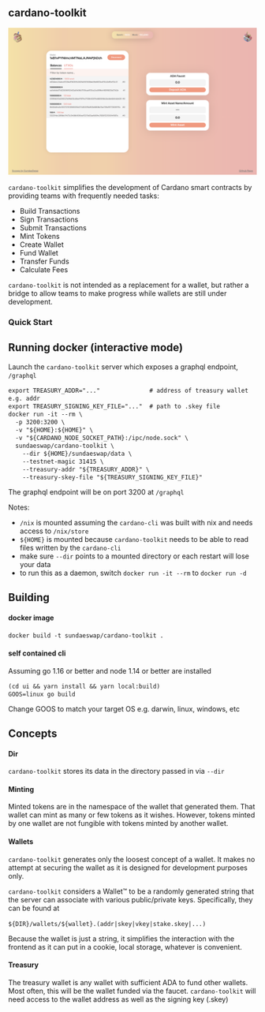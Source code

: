 cardano-toolkit
------------------

![](docs/screenshot.png)

`cardano-toolkit` simplifies the development of Cardano smart contracts 
by providing teams with frequently needed tasks:

* Build Transactions
* Sign Transactions
* Submit Transactions
* Mint Tokens
* Create Wallet
* Fund Wallet
* Transfer Funds
* Calculate Fees

`cardano-toolkit` is not intended as a replacement for a wallet, but rather a bridge 
to allow teams to make progress while wallets are still under development.

### Quick Start

## Running docker (interactive mode)

Launch the `cardano-toolkit` server which exposes a graphql endpoint, `/graphql`

```
export TREASURY_ADDR="..."              # address of treasury wallet e.g. addr
export TREASURY_SIGNING_KEY_FILE="..."  # path to .skey file
docker run -it --rm \
  -p 3200:3200 \
  -v "${HOME}:${HOME}" \
  -v "${CARDANO_NODE_SOCKET_PATH}:/ipc/node.sock" \
  sundaeswap/cardano-toolkit \
    --dir ${HOME}/sundaeswap/data \
    --testnet-magic 31415 \
    --treasury-addr "${TREASURY_ADDR}" \
    --treasury-skey-file "${TREASURY_SIGNING_KEY_FILE}"
```

The graphql endpoint will be on port 3200 at `/graphql`

Notes:
* `/nix` is mounted assuming the `cardano-cli` was built with nix and needs access to `/nix/store`
* `${HOME}` is mounted because `cardano-toolkit` needs to be able to read files written by the `cardano-cli`
* make sure `--dir` points to a mounted directory or each restart will lose your data  
* to run this as a daemon, switch `docker run -it --rm` to `docker run -d`

## Building 

#### docker image

```docker build -t sundaeswap/cardano-toolkit .```


#### self contained cli

Assuming go 1.16 or better and node 1.14 or better are installed 

```
(cd ui && yarn install && yarn local:build)
GOOS=linux go build
```

Change GOOS to match your target OS e.g. darwin, linux, windows, etc

## Concepts

#### Dir

`cardano-toolkit` stores its data in the directory passed in via `--dir` 

#### Minting

Minted tokens are in the namespace of the wallet that generated them.  That
wallet can mint as many or few tokens as it wishes.  However, tokens minted by
one wallet are not fungible with tokens minted by another wallet.

#### Wallets

`cardano-toolkit` generates only the loosest concept of a wallet.  It makes no
attempt at securing the wallet as it is designed for development purposes only.

`cardano-toolkit` considers a Wallet™ to be a randomly generated string that the
server can associate with various public/private keys.  Specifically, they can
be found at

```${DIR}/wallets/${wallet}.(addr|skey|vkey|stake.skey|...)```

Because the wallet is just a string, it simplifies the interaction with the
frontend as it can put in a cookie, local storage, whatever is convenient.

#### Treasury

The treasury wallet is any wallet with sufficient ADA to fund other wallets.  
Most often, this will be the wallet funded via the faucet.  `cardano-toolkit`
will need access to the wallet address as well as the signing key (.skey)
